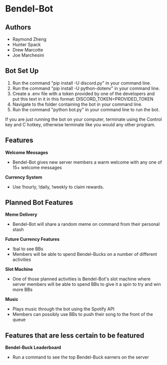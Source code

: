# Bendel-Bot
## Authors

* Raymond Zheng
* Hunter Spack
* Drew Marcotte
* Joe Marchesini
## Bot Set Up

1. Run the command "pip install -U discord.py" in your command line.
2. Run the command "pip install -U python-dotenv" in your command line.
3. Create a .env file with a token provided by one of the developers and put this text in it in this format: DISCORD_TOKEN=PROVIDED_TOKEN
4. Navigate to the folder containing the bot in your command line.
5. Run the command "python bot.py" in your command line to run the bot.

If you are just running the bot on your computer, terminate using the Control key and C hotkey, otherwise terminate like you would any other program.

## Features
**Welcome Messages**
- Bendel-Bot gives new server members a warm welcome with any one of 15+ welcome messages

**Currency System**
- Use !hourly, !daily, !weekly to claim rewards.

## Planned Bot Features
**Meme Delivery**
- Bendel-Bot will share a random meme on command from their personal stash 

**Future Currency Features**
- !bal to see BBs
- Members will be able to spend Bendel-Bucks on a number of different activities

**Slot Machine**
- One of those planned activities is Bendel-Bot's slot machine where server members will be able to spend BBs to give it a spin to try and win more BBs

**Music**
- Plays music through the bot using the Spotify API
- Members can possibly use BBs to push their song to the front of the queue

## Features that are less certain to be featured
**Bendel-Buck Leaderboard**
- Run a command to see the top Bendel-Buck earners on the server

